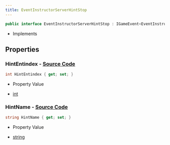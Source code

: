 ```yaml
---
title: EventInstructorServerHintStop
---
```


```csharp
public interface EventInstructorServerHintStop : IGameEvent<EventInstructorServerHintStop>
```

- Implements

## Properties

### **HintEntindex** - [Source Code](https://github.com/swiftly-solution/swiftlys2/blob/main/managed/src/SwiftlyS2.Generated/GameEvents/Interfaces/EventInstructorServerHintStop.cs#L31)

```csharp
int HintEntindex { get; set; }
```

- Property Value

- [int](https://learn.microsoft.com/dotnet/api/system.int32)

### **HintName** - [Source Code](https://github.com/swiftly-solution/swiftlys2/blob/main/managed/src/SwiftlyS2.Generated/GameEvents/Interfaces/EventInstructorServerHintStop.cs#L24)

```csharp
string HintName { get; set; }
```

- Property Value

- [string](https://learn.microsoft.com/dotnet/api/system.string)

